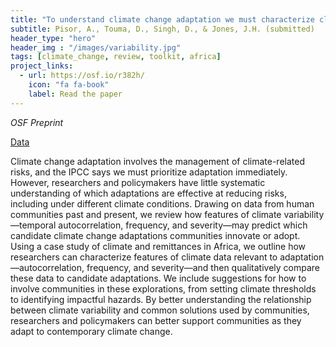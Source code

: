 ```yaml
---
title: "To understand climate change adaptation we must characterize climate variability. Here’s how."
subtitle: Pisor, A., Touma, D., Singh, D., & Jones, J.H. (submitted)
header_type: "hero"
header_img : "/images/variability.jpg"
tags: [climate_change, review, toolkit, africa]
project_links:
  - url: https://osf.io/r382h/
    icon: "fa fa-book"
    label: Read the paper
---
```

*OSF Preprint*

<i class="fa-solid fa-database"></i><a href="https://github.com/detouma/adaptation" class="btn">Data</a>

Climate change adaptation involves the management of climate-related risks, and the IPCC says we must prioritize adaptation immediately. However, researchers and policymakers have little systematic understanding of which adaptations are effective at reducing risks, including under different climate conditions. Drawing on data from human communities past and present, we review how features of climate variability—temporal autocorrelation, frequency, and severity—may predict which candidate climate change adaptations communities innovate or adopt. Using a case study of climate and remittances in Africa, we outline how researchers can characterize features of climate data relevant to adaptation—autocorrelation, frequency, and severity—and then qualitatively compare these data to candidate adaptations. We include suggestions for how to involve communities in these explorations, from setting climate thresholds to identifying impactful hazards. By better understanding the relationship between climate variability and common solutions used by communities, researchers and policymakers can better support communities as they adapt to contemporary climate change.
